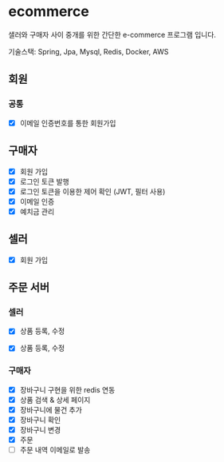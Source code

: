 # ecommerce

샐러와 구매자 사이 중개를 위한 간단한 e-commerce 프로그램 입니다.

기술스택: Spring, Jpa, Mysql, Redis, Docker, AWS

## 회원
### 공통
- [x] 이메일 인증번호를 통한 회원가입

## 구매자
- [x] 회원 가입
- [x] 로그인 토큰 발행
- [x] 로그인 토큰을 이용한 제어 확인 (JWT, 필터 사용)
- [x] 이메일 인증
- [x] 예치금 관리

## 셀러
- [x] 회원 가입

## 주문 서버

### 셀러
- [x] 상품 등록, 수정
- [x] 상품 등록, 수정


### 구매자
- [x] 장바구니 구현을 위한 redis 연동
- [x] 상품 검색 & 상세 페이지
- [x] 장바구니에 물건 추가
- [x] 장바구니 확인
- [x] 장바구니 변경
- [x] 주문
- [ ] 주문 내역 이메일로 발송
